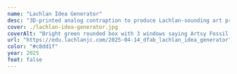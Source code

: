 ```yaml
---
name: "Lachlan Idea Generator"
desc: "3D-printed analog contraption to produce Lachlan-sounding art project ideas."
cover: ./lachlan-idea-generator.jpg
coverAlt: "Bright green rounded box with 3 windows saying Artsy Fossil fuels Wearable"
url: "https://edu.lachlanjc.com/2025-04-14_dfab_lachlan_idea_generator"
color: "#c8dd1f"
year: 2025
feat: false
---
```

